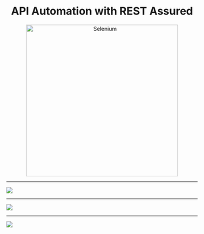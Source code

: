 <h1 align="center">API Automation with REST Assured</h1>
<p align="center">
     <a>
        <img alt="Selenium" src="https://i.imgur.com/ZwNTLcK.png" width="400">
    </a>
</p>

***
![](https://i.imgur.com/Lr4ZToT.png)

***
![](https://i.imgur.com/ZtQaHlE.png)
***
![](https://i.imgur.com/b6uMTp5.png)
